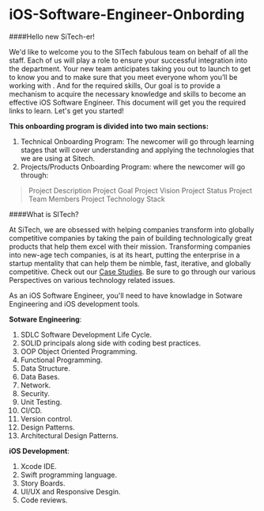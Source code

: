 # iOS-Software-Engineer-Onbording

####Hello new SiTech-er!

We'd like to welcome you to the SITech fabulous team on behalf of all the staff. Each of us will play a role to ensure your successful integration into the department.
Your new team anticipates taking you out to launch to get to know you and to make sure that you meet everyone whom you’ll be working with .
And for the required skills, Our goal is to provide a mechanism to acquire the necessary knowledge and skills to become an effective iOS Software Engineer. This document will get you the required links to learn.
Let's get you started!

**This onboarding program is divided into two main sections:**

1. Technical Onboarding Program: The newcomer will go through learning stages that will cover understanding and applying the technologies that we are using at Sitech.
2. Projects/Products Onboarding Program: where the newcomer will go through:
> Project Description
> Project Goal
> Project Vision
> Project Status
> Project Team Members
> Project Technology Stack

####What is SITech?

At SiTech, we are obsessed with helping companies transform into globally competitive companies by taking the pain of building technologically great products that help them excel with their mission. Transforming companies into new-age tech companies, is at its heart, putting the enterprise in a startup mentality that can help them be nimble, fast, iterative, and globally competitive. Check out our [Case Studies](https://www.sitech.me/work). Be sure to go through our various Perspectives on various technology related issues.

As an iOS Software Engineer, you'll need to have knowladge in Sotware Engineering and iOS development tools.

**Sotware Engineering**:
1. SDLC Software Development Life Cycle.
2. SOLID principals along side with coding best practices.
3. OOP Object Oriented Programming.
4. Functional Programming.
5. Data Structure.
6. Data Bases.
7. Network.
8. Security.
9. Unit Testing.
10. CI/CD.
11. Version control.
12. Design Patterns.
13. Architectural Design Patterns.

**iOS Development**:
1. Xcode IDE.
2. Swift programming language.
3. Story Boards.
4. UI/UX and Responsive Desgin.
5. Code reviews.

